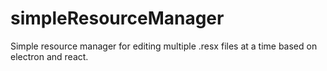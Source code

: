 # simpleResourceManager
Simple resource manager for editing multiple .resx files at a time based on electron and react.
